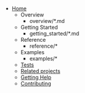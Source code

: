 * [Home](index.md)
  * Overview
    * overview/*.md
  * Getting Started
    * getting_started/*.md
  * Reference
    * reference/*
  * Examples
    * examples/*
  - [Tests](tests.md)
  - [Related projects](related.md)
  - [Getting Help](help.md)
  - [Contributing](contributing.md)
